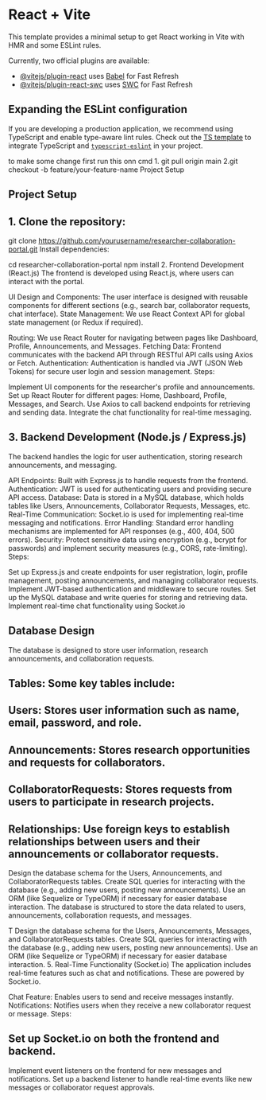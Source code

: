 # React + Vite

This template provides a minimal setup to get React working in Vite with HMR and some ESLint rules.

Currently, two official plugins are available:

- [@vitejs/plugin-react](https://github.com/vitejs/vite-plugin-react/blob/main/packages/plugin-react/README.md) uses [Babel](https://babeljs.io/) for Fast Refresh
- [@vitejs/plugin-react-swc](https://github.com/vitejs/vite-plugin-react-swc) uses [SWC](https://swc.rs/) for Fast Refresh

## Expanding the ESLint configuration

If you are developing a production application, we recommend using TypeScript and enable type-aware lint rules. Check out the [TS template](https://github.com/vitejs/vite/tree/main/packages/create-vite/template-react-ts) to integrate TypeScript and [`typescript-eslint`](https://typescript-eslint.io) in your project.

to make some change first run this onn cmd 1. git pull origin main
2.git checkout -b feature/your-feature-name
Project Setup

## Project Setup

## 1. Clone the repository:

git clone https://github.com/yourusername/researcher-collaboration-portal.git
Install dependencies:

cd researcher-collaboration-portal
npm install 2. Frontend Development (React.js)
The frontend is developed using React.js, where users can interact with the portal.

UI Design and Components: The user interface is designed with reusable components for different sections (e.g., search bar, collaborator requests, chat interface).
State Management: We use React Context API for global state management (or Redux if required).

Routing: We use React Router for navigating between pages like Dashboard, Profile, Announcements, and Messages.
Fetching Data: Frontend communicates with the backend API through RESTful API calls using Axios or Fetch.
Authentication: Authentication is handled via JWT (JSON Web Tokens) for secure user login and session management.
Steps:

Implement UI components for the researcher's profile and announcements.
Set up React Router for different pages: Home, Dashboard, Profile, Messages, and Search.
Use Axios to call backend endpoints for retrieving and sending data.
Integrate the chat functionality for real-time messaging.

## 3. Backend Development (Node.js / Express.js)

The backend handles the logic for user authentication, storing research announcements, and messaging.

API Endpoints: Built with Express.js to handle requests from the frontend.
Authentication: JWT is used for authenticating users and providing secure API access.
Database: Data is stored in a MySQL database, which holds tables like Users, Announcements, Collaborator Requests, Messages, etc.
Real-Time Communication: Socket.io is used for implementing real-time messaging and notifications.
Error Handling: Standard error handling mechanisms are implemented for API responses (e.g., 400, 404, 500 errors).
Security: Protect sensitive data using encryption (e.g., bcrypt for passwords) and implement security measures (e.g., CORS, rate-limiting).
Steps:

Set up Express.js and create endpoints for user registration, login, profile management, posting announcements, and managing collaborator requests.
Implement JWT-based authentication and middleware to secure routes.
Set up the MySQL database and write queries for storing and retrieving data.
Implement real-time chat functionality using Socket.io

## Database Design

The database is designed to store user information, research announcements, and collaboration requests.

## Tables: Some key tables include:

## Users: Stores user information such as name, email, password, and role.

## Announcements: Stores research opportunities and requests for collaborators.

## CollaboratorRequests: Stores requests from users to participate in research projects.

## Relationships: Use foreign keys to establish relationships between users and their announcements or collaborator requests.

Design the database schema for the Users, Announcements, and CollaboratorRequests tables.
Create SQL queries for interacting with the database (e.g., adding new users, posting new announcements).
Use an ORM (like Sequelize or TypeORM) if necessary for easier database interaction.
The database is structured to store the data related to users, announcements, collaboration requests, and messages.

T
Design the database schema for the Users, Announcements, Messages, and CollaboratorRequests tables.
Create SQL queries for interacting with the database (e.g., adding new users, posting new announcements).
Use an ORM (like Sequelize or TypeORM) if necessary for easier database interaction. 5. Real-Time Functionality (Socket.io)
The application includes real-time features such as chat and notifications. These are powered by Socket.io.

Chat Feature: Enables users to send and receive messages instantly.
Notifications: Notifies users when they receive a new collaborator request or message.
Steps:

## Set up Socket.io on both the frontend and backend.

Implement event listeners on the frontend for new messages and notifications.
Set up a backend listener to handle real-time events like new messages or collaborator request approvals.
